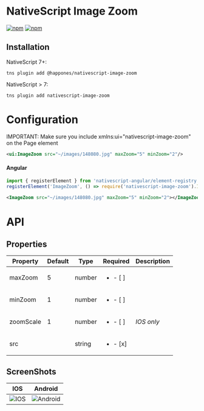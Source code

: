 # NativeScript Image Zoom

[![npm](https://img.shields.io/npm/v/@happones/nativescript-image-zoom.svg)](https://www.npmjs.com/package/@happones/nativescript-image-zoom)
[![npm](https://img.shields.io/npm/dt/@happones/nativescript-image-zoom.svg?label=npm%20downloads)](https://www.npmjs.com/package/@happones/nativescript-image-zoom)

## Installation

NativeScript 7+:


```
tns plugin add @happones/nativescript-image-zoom
```

NativeScript > 7:

```
tns plugin add nativescript-image-zoom
```

# Configuration

IMPORTANT: Make sure you include xmlns:ui="nativescript-image-zoom" on the
Page element

```xml
<ui:ImageZoom src="~/images/148080.jpg" maxZoom="5" minZoom="2"/>
```

#### Angular

```ts
import { registerElement } from 'nativescript-angular/element-registry';
registerElement('ImageZoom', () => require('nativescript-image-zoom').ImageZoom);
```

```xml
<ImageZoom src="~/images/148080.jpg" maxZoom="5" minZoom="2"></ImageZoom>
```


# API


## Properties

| Property | Default | Type | Required | Description  |
| --- | --- | --- | ---| ---|
| maxZoom | 5 | number | <ul><li>- [ ] </li></ul> | |
| minZoom | 1 | number | <ul><li>- [ ] </li></ul> |  |
| zoomScale | 1 | number | <ul><li>- [ ] </li></ul> | *IOS only*|
| src |  | string | <ul><li>- [x] </li></ul> | |


## ScreenShots
| IOS | Android|
| --- | ---|
|![IOS](https://i.imgur.com/XDBYVdWh.gif) | ![Android](https://i.imgur.com/UL20npqh.gif)|


